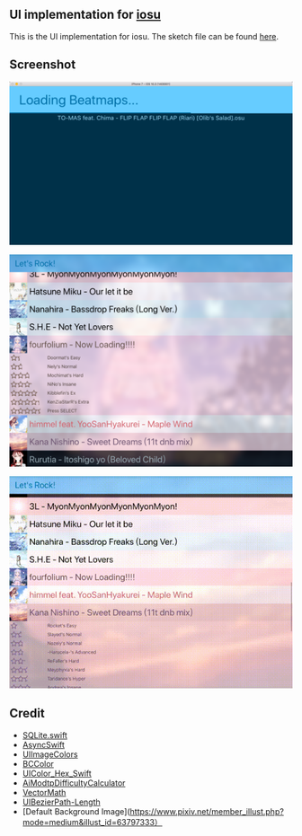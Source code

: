 ## UI implementation for [iosu](https://github.com/imxieyi/iosu)
This is the UI implementation for iosu. The sketch file can be found [here](https://github.com/imxieyi/iosu/blob/master/assets/ui_design.sketch).

## Screenshot
![](screenshots/loading.png)

![](screenshots/list.png)

![](screenshots/list_anim.gif)

## Credit
 - [SQLite.swift](https://github.com/stephencelis/SQLite.swift)
 - [AsyncSwift](https://github.com/AndrewBarba/AsyncSwift)
 - [UIImageColors](https://github.com/jathu/UIImageColors)
 - [BCColor](https://github.com/boycechang/BCColor)
 - [UIColor_Hex_Swift](https://github.com/yeahdongcn/UIColor-Hex-Swift)
 - [AiModtpDifficultyCalculator](https://github.com/Tom94/AiModtpDifficultyCalculator)
 - [VectorMath](https://github.com/nicklockwood/VectorMath)
 - [UIBezierPath-Length](https://github.com/ImJCabus/UIBezierPath-Length)
 - [Default Background Image](https://www.pixiv.net/member_illust.php?mode=medium&illust_id=63797333）
